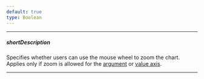 ```yaml
---
default: true
type: Boolean
---
```

---
##### shortDescription
Specifies whether users can use the mouse wheel to zoom the chart. Applies only if zoom is allowed for the [argument](/api-reference/20%20Data%20Visualization%20Widgets/dxChart/1%20Configuration/zoomAndPan/argumentAxis.md '/Documentation/ApiReference/Data_Visualization_Widgets/dxChart/Configuration/zoomAndPan/#argumentAxis') or [value axis](/api-reference/20%20Data%20Visualization%20Widgets/dxChart/1%20Configuration/zoomAndPan/valueAxis.md '/Documentation/ApiReference/Data_Visualization_Widgets/dxChart/Configuration/zoomAndPan/#valueAxis').

---
